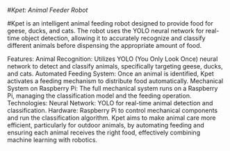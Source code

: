 #*Kpet: Animal Feeder Robot*

#Kpet is an intelligent animal feeding robot designed to provide food for geese, ducks, and cats. The robot uses the YOLO neural network for real-time object detection, allowing it to accurately recognize and classify different animals before dispensing the appropriate amount of food.

Features:
Animal Recognition: Utilizes YOLO (You Only Look Once) neural network to detect and classify animals, specifically targeting geese, ducks, and cats.
Automated Feeding System: Once an animal is identified, Kpet activates a feeding mechanism to distribute food automatically.
Mechanical System on Raspberry Pi: The full mechanical system runs on a Raspberry Pi, managing the classification model and the feeding operation.
Technologies:
Neural Network: YOLO for real-time animal detection and classification.
Hardware: Raspberry Pi to control mechanical components and run the classification algorithm.
Kpet aims to make animal care more efficient, particularly for outdoor animals, by automating feeding and ensuring each animal receives the right food, effectively combining machine learning with robotics.
